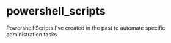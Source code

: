 # powershell_scripts
Powershell Scripts I've created in the past to automate specific administration tasks.
